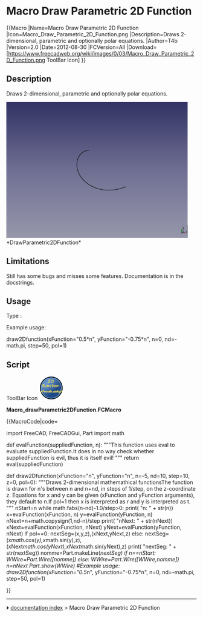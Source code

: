 # Macro Draw Parametric 2D Function
{{Macro
|Name=Macro Draw Parametric 2D Function
|Icon=Macro_Draw_Parametric_2D_Function.png
|Description=Draws 2-dimensional, parametric and optionally polar equations.
|Author=T4b
|Version=2.0
|Date=2012-08-30
|FCVersion=All
|Download=[https://www.freecadweb.org/wiki/images/0/03/Macro_Draw_Parametric_2D_Function.png ToolBar Icon]
}}

## Description

Draws 2-dimensional, parametric and optionally polar equations.

<img alt="" src=images/Macro_drawParametric2Dfunction.png  style="width:480px;"> 
*DrawParametric2DFunction*

## Limitations

Still has some bugs and misses some features. Documentation is in the docstrings.

## Usage

Type :

Example usage:

 draw2Dfunction(xFunction=\"0.5\*n\", yFunction=\"-0.75\*n\", n=0, nd=-math.pi, step=50, pol=1) 

## Script



ToolBar Icon ![](images/Macro_Draw_Parametric_2D_Function.png )

**Macro_drawParametric2DFunction.FCMacro**


{{MacroCode|code=

import FreeCAD, FreeCADGui, Part
import math

def evalFunction(suppliedFunction, n):
    """This function uses eval to evaluate suppliedFunction.It does in no way check whether suppliedFunction is evil, thus it is itself evil!
    """
    return eval(suppliedFunction)

def draw2Dfunction(xFunction="n", yFunction="n", n=-5, nd=10, step=10, z=0, pol=0):
    """Draws 2-dimensional mathemathical functionsThe function is drawn for n's between n and n+nd, in steps of 1/step, on the z-coordinate z.
    Equations for x and y can be given (xFunction and yFunction arguments), they default to n.If pol=1 then x is interpreted as r and y is interpreted as t.
    """
    nStart=n
    while math.fabs(n-nd)-1.0/step>0:
        print( "n: " + str(n))
        x=evalFunction(xFunction, n)
        y=evalFunction(yFunction, n)
        nNext=n+math.copysign(1,nd-n)/step 
        print( "nNext: " + str(nNext))
        xNext=evalFunction(xFunction, nNext)
        yNext=evalFunction(yFunction, nNext)
        if pol==0:
            nextSeg=(x,y,z),(xNext,yNext,z)
        else:
            nextSeg=(x*math.cos(y),x*math.sin(y),z),(xNext*math.cos(yNext),xNext*math.sin(yNext),z)
        print( "nextSeg: " + str(nextSeg))
        nomme=Part.makeLine(*nextSeg)
        if n==nStart:
            WWire=Part.Wire([nomme])
        else:
            WWire=Part.Wire([WWire,nomme])
        n=nNext
    Part.show(WWire)
#Example usage:
draw2Dfunction(xFunction="0.5*n", yFunction="-0.75*n", n=0, nd=-math.pi, step=50, pol=1)

}}



---
⏵ [documentation index](../README.md) > Macro Draw Parametric 2D Function
